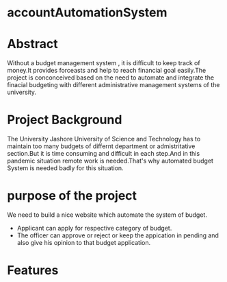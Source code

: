 # accountAutomationSystem

# Abstract
Without a budget management system , it is difficult to keep track of money.It provides forceasts and help to reach financial goal easily.The project is conconceived based on the need to automate and integrate the finacial budgeting with different administrative management systems of the university.

# Project Background
The University Jashore University of Science and Technology has to maintain too many budgets of differnt department or admistritative section.But it is time consuming and difficult in each step.And in this pandemic situation remote work is needed.That's why automated budget System is needed badly for this situation.

# purpose of the project
We need to build a nice website which automate the system of budget.

* Applicant can apply for respective category of budget.
* The officer can approve or reject or keep the appication in pending and also give his opinion to that budget application.

# Features